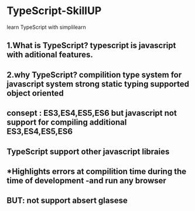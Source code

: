 # TypeScript-SkillUP
learn TypeScript  with simplilearn

1.What is TypeScript?
            typescript is javascript with aditional features.
---------------------------------------------------
2.why TypeScript?
        compilition
        type system for javascript system
        strong static typing 
        supported object oriented
---------------------------------------------------
consept : ES3,ES4,ES5,ES6 but javascript not support for compiling  additional ES3,ES4,ES5,ES6
---------------------------------------------------
TypeScript support other javascript libraies 
---------------------------------------------------
*Highlights errors at compilition time during the time of development
-and run any browser 
---------------------------------------------------
BUT:
not support absert glasese
---------------------------------------------------

